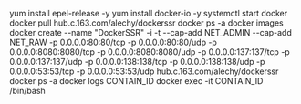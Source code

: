 yum install epel-release -y
yum install docker-io -y
systemctl start docker
docker pull hub.c.163.com/alechy/dockerssr
docker ps -a
docker images
docker create --name "DockerSSR" -i -t --cap-add NET_ADMIN --cap-add NET_RAW -p 0.0.0.0:80:80/tcp -p 0.0.0.0:80:80/udp -p 0.0.0.0:8080:8080/tcp -p 0.0.0.0:8080:8080/udp -p 0.0.0.0:137:137/tcp -p 0.0.0.0:137:137/udp -p 0.0.0.0:138:138/tcp -p 0.0.0.0:138:138/udp -p 0.0.0.0:53:53/tcp -p 0.0.0.0:53:53/udp hub.c.163.com/alechy/dockerssr
docker ps -a
docker logs CONTAIN_ID
docker exec -it CONTAIN_ID /bin/bash
